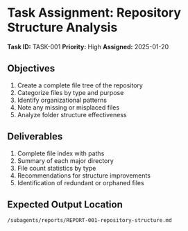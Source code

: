 # Task Assignment: Repository Structure Analysis

**Task ID:** TASK-001
**Priority:** High
**Assigned:** 2025-01-20

## Objectives
1. Create a complete file tree of the repository
2. Categorize files by type and purpose
3. Identify organizational patterns
4. Note any missing or misplaced files
5. Analyze folder structure effectiveness

## Deliverables
1. Complete file index with paths
2. Summary of each major directory
3. File count statistics by type
4. Recommendations for structure improvements
5. Identification of redundant or orphaned files

## Expected Output Location
`/subagents/reports/REPORT-001-repository-structure.md`
